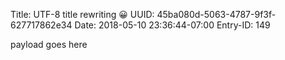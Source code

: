 Title: UTF-8 title rewriting 😀
UUID: 45ba080d-5063-4787-9f3f-627717862e34
Date: 2018-05-10 23:36:44-07:00
Entry-ID: 149

payload goes here
